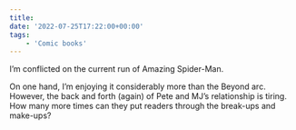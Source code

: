 ```yaml
---
title:
date: '2022-07-25T17:22:00+00:00'
tags:
    - 'Comic books'
---
```


I’m conflicted on the current run of Amazing Spider-Man.

On one hand, I’m enjoying it considerably more than the Beyond arc. However, the back and forth (again) of Pete and MJ’s relationship is tiring. How many more times can they put readers through the break-ups and make-ups?